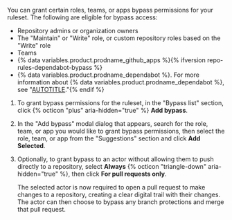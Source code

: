 You can grant certain roles, teams, or apps bypass permissions for your ruleset. The following are eligible for bypass access:

- Repository admins or organization owners
- The "Maintain" or "Write" role, or custom repository roles based on the "Write" role
- Teams
- {% data variables.product.prodname_github_apps %}{% ifversion repo-rules-dependabot-bypass %}
- {% data variables.product.prodname_dependabot %}. For more information about {% data variables.product.prodname_dependabot %}, see "[AUTOTITLE](/code-security/getting-started/dependabot-quickstart-guide)."{% endif %}

1. To grant bypass permissions for the ruleset, in the "Bypass list" section, click {% octicon "plus" aria-hidden="true" %} **Add bypass**.
1. In the "Add bypass" modal dialog that appears, search for the role, team, or app you would like to grant bypass permissions, then select the role, team, or app from the "Suggestions" section and click **Add Selected**.
1. Optionally, to grant bypass to an actor without allowing them to push directly to a repository, select **Always** {% octicon "triangle-down" aria-hidden="true" %}, then click **For pull requests only**.

   The selected actor is now required to open a pull request to make changes to a repository, creating a clear digital trail with their changes. The actor can then choose to bypass any branch protections and merge that pull request.
